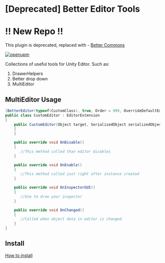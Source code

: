 # [Deprecated] Better Editor Tools

# !! New Repo !!
This plugin is deprecated, replaced with - [Better Commons](https://github.com/techno-dwarf-works/better-commons)

[![openupm](https://img.shields.io/npm/v/com.uurha.bettereditortools?label=openupm&registry_uri=https://package.openupm.com)](https://openupm.com/packages/com.uurha.bettereditortools/)

Collections of useful tools for Unity Editor. Such as:
1. DrawerHelpers
2. Better drop down
3. MultiEditor

## MultiEditor Usage

```c#
[BetterEditor(typeof(CustomClass), true, Order = 999, OverrideDefaultEditor = false)]
public class CustomEditor : EditorExtension
{
    public CustomEditor(Object target, SerializedObject serializedObject) : base(target, serializedObject)
    {
    }

    public override void OnDisable()
    {
       //This method called than editor disables
    }

    public override void OnEnable()
    {
       //This method called just right after instance created
    }

    public override void OnInspectorGUI()
    {
       //Use to draw your inspector
    }

    public override void OnChanged()
    {
       //Called when object data in editor is changed
    }
}
```

## Install
[How to install](https://github.com/uurha/BetterPluginCollection/wiki/How-to-install)

